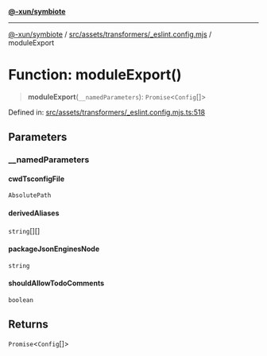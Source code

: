 [**@-xun/symbiote**](../../../../../README.md)

***

[@-xun/symbiote](../../../../../README.md) / [src/assets/transformers/\_eslint.config.mjs](../README.md) / moduleExport

# Function: moduleExport()

> **moduleExport**(`__namedParameters`): `Promise`\<`Config`[]\>

Defined in: [src/assets/transformers/\_eslint.config.mjs.ts:518](https://github.com/Xunnamius/symbiote/blob/901f1662c62c89e7826ae22e0dbc393e9af16ca8/src/assets/transformers/_eslint.config.mjs.ts#L518)

## Parameters

### \_\_namedParameters

#### cwdTsconfigFile

`AbsolutePath`

#### derivedAliases

`string`[][]

#### packageJsonEnginesNode

`string`

#### shouldAllowTodoComments

`boolean`

## Returns

`Promise`\<`Config`[]\>
